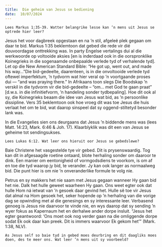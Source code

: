 ```yaml
---
title:  Die geheim van Jesus se bediening
date:  10/07/2024
---
```


`Lees Markus 1:35-39. Watter belangrike lesse kan ’n mens uit Jesus se optrede hier leer?`

Jesus het voor dagbreek opgestaan en na ’n stil, afgeleë plek gegaan om daar te bid. Markus 1:35 beklemtoon dat gebed die rede vir dié douvoordagse onttrekking was. In party Engelse vertalings dui al die werkwoorde op voltooide aksies [en is inderdaad ook in die oorspronklike Koinegrieks in die sogenaamde onbepaalde verlede tyd of verhalende tyd]. Let op die New American Standard Bible: “He got up, went out, and made his way…”Die bid-gedeelte, daarenteen, is in die onvoltooide verlede tyd oftewel imperfektum, ’n tydvorm wat hier veral op ’n voortgaande proses dui — “and was praying there.” In Afrikaans toon slegs Die Boodskap ’n verskil in die tydvorm vir die bid-gedeelte – “om… met God te gaan praat” [d.w.s. in die infinitiefvorm, ’n handeling sonder tydbepaling]. Hoe dit ook al sy, die Koinegrieks beaam die idee van Jesus wat bid, as ’n persoonlike dissipline. Vers 35 beklemtoon ook hoe vroeg dit was toe Jesus die huis verlaat het om te bid, wat daarop sinspeel dat sy oggend-stiltetyd besonder lank was.

In die Evangelies sien ons deurgaans dat Jesus ’n biddende mens was (lees Matt. 14:23, Mark. 6:46 & Joh. 17). Klaarblyklik was dit een van Jesus se geheime tot sendingsukses.

`Lees Lukas 6:12. Wat leer ons hieruit oor Jesus se gebedslewe?`

Baie Christene het vasgestelde tye vir gebed. Dit is prysenswaardig. Tog kan dit in afgesaagde roetine ontaard, blote herhaling sonder om daaroor te dink. Een manier om eentonigheid of vormgodsdiens te voorkom, is om af en toe die tyd waarop jy bid, te verander. Jy kan ook langer as normaalweg bid. Die punt hier is om nie ’n onveranderlike formule te volg nie.

Petrus en sy makkers het nie saam met Jesus gegaan wanneer Hy gaan bid het nie. Dalk het hulle geweet waarheen Hy gaan. Ons weet egter ook dat hulle Hom ná ietwat van ’n gesoek daar gevind het. Hulle sê toe vir Jesus dat almal na Hom gesoek het, seker hopende op ’n herhaling van die vorige dag se opwinding met al die genesings en sy interessante leer. Verbasend genoeg is Jesus nie daarvoor te vinde nie, en wys daarop dat sy sending ’n wyer fokus as Kapernaum het en derhalwe ander dorpe insluit. “Jesus het egter geantwoord: ‘Ons moet ook nog verder gaan na die omliggende dorpe sodat Ek ook daar kan preek. Dit is immers waarvoor Ek gekom het’” (Mark. 1:38, NLV).

`As Jesus self so baie tyd in gebed moes deurbring en dit daagliks moes doen, des te meer ons. Wat leer ’n mens uit sy voorbeeld?`